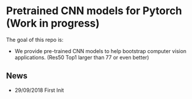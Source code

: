 # Pretrained CNN models for Pytorch (Work in progress)

The goal of this repo is:

+ We provide pre-trained CNN models to help bootstrap computer vision applications. (Res50 Top1 larger than 77 or even better)

## News

+ 29/09/2018 First Init